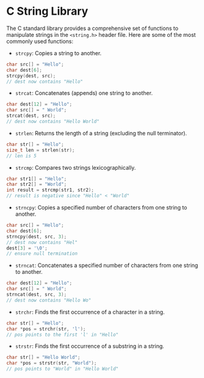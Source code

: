 # C String Library

The C standard library provides a comprehensive set of functions to manipulate strings in the `<string.h>` header file. Here are some of the most commonly used functions:

- `strcpy`: Copies a string to another.

```c
char src[] = "Hello";
char dest[6];
strcpy(dest, src);
// dest now contains "Hello"
```

- `strcat`: Concatenates (appends) one string to another.

```c
char dest[12] = "Hello";
char src[] = " World";
strcat(dest, src);
// dest now contains "Hello World"
```

- `strlen`: Returns the length of a string (excluding the null terminator).

```c
char str[] = "Hello";
size_t len = strlen(str);
// len is 5
```

- `strcmp`: Compares two strings lexicographically.

```c
char str1[] = "Hello";
char str2[] = "World";
int result = strcmp(str1, str2);
// result is negative since "Hello" < "World"
```

- `strncpy`: Copies a specified number of characters from one string to another.

```c
char src[] = "Hello";
char dest[6];
strncpy(dest, src, 3);
// dest now contains "Hel"
dest[3] = '\0';
// ensure null termination
```

- `strncat`: Concatenates a specified number of characters from one string to another.

```c
char dest[12] = "Hello";
char src[] = " World";
strncat(dest, src, 3);
// dest now contains "Hello Wo"
```

- `strchr`: Finds the first occurrence of a character in a string.

```c
char str[] = "Hello";
char *pos = strchr(str, 'l');
// pos points to the first 'l' in "Hello"
```

- `strstr`: Finds the first occurrence of a substring in a string.

```c
char str[] = "Hello World";
char *pos = strstr(str, "World");
// pos points to "World" in "Hello World"
```
